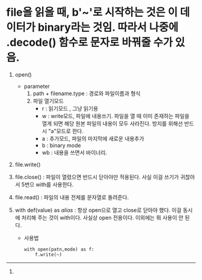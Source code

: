 # file을 읽을 때, b'~'로 시작하는 것은 이 데이터가 binary라는 것임. 따라서 나중에 .decode() 함수로 문자로 바꿔줄 수가 있음.

1. open()
    - parameter
        1. path + filename.type : 경로와 파일이름과 형식
        2. 파일 열기모드
            - r : 읽기모드 , 그냥 읽기용
            - w : write모드, 파일에 내용쓰기. 파일을 열 때 이미 존재하는 파일을 열게 되면 해당 원본 파일의 내용이 모두 사라진다. 방지를 위해선 반드시 "a"모드로 한다.
            - a : 추가모드, 파일의 마지막에 새로운 내용추가
            - b : binary mode
            - wb : 내용을 쓰면서 바이너리.

2. file.write() 

3. file.close() : 파일이 열렸으면 반드시 닫아야만 적용된다. 사실 이걸 쓰기가 귀찮아서 5번으 with를 사용한다.

4. file.read() : 파일의 내용 전체를 문자열로 돌려준다.

5. with def(value) as _alias_ : 항상 open으로 열고 close로 닫아야 했다. 이걸 동시에 처리해 주는 것이 with이다. 사실상 open 전용이다. 이외에는 뭐 사용이 안 된다.
    - 사용법
        ```
        with open(patn,mode) as f:
            f.write(~)
        ```
-----------------------------

1. 
